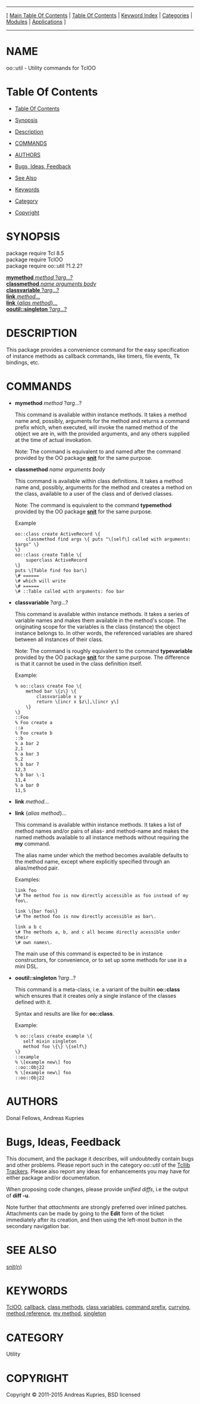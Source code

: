 
[//000000001]: # (oo::util \- Utility commands for TclOO)
[//000000002]: # (Generated from file 'ooutil\.man' by tcllib/doctools with format 'markdown')
[//000000003]: # (Copyright &copy; 2011\-2015 Andreas Kupries, BSD licensed)
[//000000004]: # (oo::util\(n\) 1\.2\.2 tcllib "Utility commands for TclOO")

<hr> [ <a href="../../../../toc.md">Main Table Of Contents</a> &#124; <a
href="../../../toc.md">Table Of Contents</a> &#124; <a
href="../../../../index.md">Keyword Index</a> &#124; <a
href="../../../../toc0.md">Categories</a> &#124; <a
href="../../../../toc1.md">Modules</a> &#124; <a
href="../../../../toc2.md">Applications</a> ] <hr>

# NAME

oo::util \- Utility commands for TclOO

# <a name='toc'></a>Table Of Contents

  - [Table Of Contents](#toc)

  - [Synopsis](#synopsis)

  - [Description](#section1)

  - [COMMANDS](#section2)

  - [AUTHORS](#section3)

  - [Bugs, Ideas, Feedback](#section4)

  - [See Also](#seealso)

  - [Keywords](#keywords)

  - [Category](#category)

  - [Copyright](#copyright)

# <a name='synopsis'></a>SYNOPSIS

package require Tcl 8\.5  
package require TclOO  
package require oo::util ?1\.2\.2?  

[__mymethod__ *method* ?*arg*\.\.\.?](#1)  
[__classmethod__ *name* *arguments* *body*](#2)  
[__classvariable__ ?*arg*\.\.\.?](#3)  
[__link__ *method*\.\.\.](#4)  
[__link__ \{*alias* *method*\}\.\.\.](#5)  
[__ooutil::singleton__ ?*arg*\.\.\.?](#6)  

# <a name='description'></a>DESCRIPTION

This package provides a convenience command for the easy specification of
instance methods as callback commands, like timers, file events, Tk bindings,
etc\.

# <a name='section2'></a>COMMANDS

  - <a name='1'></a>__mymethod__ *method* ?*arg*\.\.\.?

    This command is available within instance methods\. It takes a method name
    and, possibly, arguments for the method and returns a command prefix which,
    when executed, will invoke the named method of the object we are in, with
    the provided arguments, and any others supplied at the time of actual
    invokation\.

    Note: The command is equivalent to and named after the command provided by
    the OO package __[snit](\.\./snit/snit\.md)__ for the same purpose\.

  - <a name='2'></a>__classmethod__ *name* *arguments* *body*

    This command is available within class definitions\. It takes a method name
    and, possibly, arguments for the method and creates a method on the class,
    available to a user of the class and of derived classes\.

    Note: The command is equivalent to the command __typemethod__ provided
    by the OO package __[snit](\.\./snit/snit\.md)__ for the same purpose\.

    Example

        oo::class create ActiveRecord \{
            classmethod find args \{ puts "\[self\] called with arguments: $args" \}
        \}
        oo::class create Table \{
            superclass ActiveRecord
        \}
        puts \[Table find foo bar\]
        \# ======
        \# which will write
        \# ======
        \# ::Table called with arguments: foo bar

  - <a name='3'></a>__classvariable__ ?*arg*\.\.\.?

    This command is available within instance methods\. It takes a series of
    variable names and makes them available in the method's scope\. The
    originating scope for the variables is the class \(instance\) the object
    instance belongs to\. In other words, the referenced variables are shared
    between all instances of their class\.

    Note: The command is roughly equivalent to the command __typevariable__
    provided by the OO package __[snit](\.\./snit/snit\.md)__ for the same
    purpose\. The difference is that it cannot be used in the class definition
    itself\.

    Example:

        % oo::class create Foo \{
            method bar \{z\} \{
                classvariable x y
                return \[incr x $z\],\[incr y\]
            \}
        \}
        ::Foo
        % Foo create a
        ::a
        % Foo create b
        ::b
        % a bar 2
        2,1
        % a bar 3
        5,2
        % b bar 7
        12,3
        % b bar \-1
        11,4
        % a bar 0
        11,5

  - <a name='4'></a>__link__ *method*\.\.\.

  - <a name='5'></a>__link__ \{*alias* *method*\}\.\.\.

    This command is available within instance methods\. It takes a list of method
    names and/or pairs of alias\- and method\-name and makes the named methods
    available to all instance methods without requiring the __my__ command\.

    The alias name under which the method becomes available defaults to the
    method name, except where explicitly specified through an alias/method pair\.

    Examples:

        link foo
        \# The method foo is now directly accessible as foo instead of my foo\.

        link \{bar foo\}
        \# The method foo is now directly accessible as bar\.

        link a b c
        \# The methods a, b, and c all become directly acessible under their
        \# own names\.

    The main use of this command is expected to be in instance constructors, for
    convenience, or to set up some methods for use in a mini DSL\.

  - <a name='6'></a>__ooutil::singleton__ ?*arg*\.\.\.?

    This command is a meta\-class, i\.e\. a variant of the builtin
    __oo::class__ which ensures that it creates only a single instance of
    the classes defined with it\.

    Syntax and results are like for __oo::class__\.

    Example:

        % oo::class create example \{
           self mixin singleton
           method foo \{\} \{self\}
        \}
        ::example
        % \[example new\] foo
        ::oo::Obj22
        % \[example new\] foo
        ::oo::Obj22

# <a name='section3'></a>AUTHORS

Donal Fellows, Andreas Kupries

# <a name='section4'></a>Bugs, Ideas, Feedback

This document, and the package it describes, will undoubtedly contain bugs and
other problems\. Please report such in the category *oo::util* of the [Tcllib
Trackers](http://core\.tcl\.tk/tcllib/reportlist)\. Please also report any ideas
for enhancements you may have for either package and/or documentation\.

When proposing code changes, please provide *unified diffs*, i\.e the output of
__diff \-u__\.

Note further that *attachments* are strongly preferred over inlined patches\.
Attachments can be made by going to the __Edit__ form of the ticket
immediately after its creation, and then using the left\-most button in the
secondary navigation bar\.

# <a name='seealso'></a>SEE ALSO

[snit\(n\)](\.\./snit/snit\.md)

# <a name='keywords'></a>KEYWORDS

[TclOO](\.\./\.\./\.\./\.\./index\.md\#tcloo),
[callback](\.\./\.\./\.\./\.\./index\.md\#callback), [class
methods](\.\./\.\./\.\./\.\./index\.md\#class\_methods), [class
variables](\.\./\.\./\.\./\.\./index\.md\#class\_variables), [command
prefix](\.\./\.\./\.\./\.\./index\.md\#command\_prefix),
[currying](\.\./\.\./\.\./\.\./index\.md\#currying), [method
reference](\.\./\.\./\.\./\.\./index\.md\#method\_reference), [my
method](\.\./\.\./\.\./\.\./index\.md\#my\_method),
[singleton](\.\./\.\./\.\./\.\./index\.md\#singleton)

# <a name='category'></a>CATEGORY

Utility

# <a name='copyright'></a>COPYRIGHT

Copyright &copy; 2011\-2015 Andreas Kupries, BSD licensed
